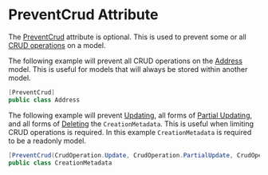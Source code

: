 # PreventCrud Attribute

The [PreventCrud](/Crud.Api/Attributes/PreventCrudAttribute.cs) attribute is optional. This is used to prevent some or all [CRUD operations](/Crud.Api/Enums/CrudOperation.cs) on a model.

The following example will prevent all CRUD operations on the [Address](/Crud.Api/Models/Address.cs) model. This is useful for models that will always be stored within another model.

```c#
[PreventCrud]
public class Address
```

The following example will prevent [Updating](#update), all forms of [Partial Updating](#partial-update), and all forms of [Deleting](#delete) the `CreationMetadata`. This is useful when limiting CRUD operations is required. In this example `CreationMetadata` is required to be a readonly model.

```c#
[PreventCrud(CrudOperation.Update, CrudOperation.PartialUpdate, CrudOperation.Delete)]
public class CreationMetadata
```
